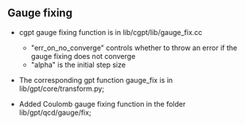 ## Gauge fixing

- cgpt gauge fixing function is in lib/cgpt/lib/gauge_fix.cc
    - "err_on_no_converge" controls whether to throw an error if the gauge fixing does not converge
    - "alpha" is the initial step size

- The corresponding gpt function gauge_fix is in lib/gpt/core/transform.py;

- Added Coulomb gauge fixing function in the folder lib/gpt/qcd/gauge/fix;